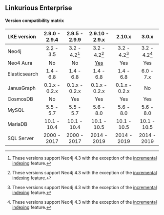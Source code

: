 ## Linkurious Enterprise

#### Version compatibility matrix

| LKE version   | 2.9.0 - 2.9.4 | 2.9.5 - 2.9.9 | 2.9.10 - 2.9.x | 2.10.x        | 3.0.x        |
|:--------------|:-------------:|:-------------:|:--------------:|:-------------:|:------------:|
| Neo4j         | 2.2 - 3.5     | 3.2 - 4.2[^2] | 3.2 - 4.2[^2]  | 3.2 - 4.2[^2] | 3.2 - 4.2[^2]|
| Neo4 Aura     | No            | No            | [Yes][1]       | Yes           | Yes          |
| Elasticsearch | 1.4 - 6.8     | 1.4 - 6.8     | 1.4 - 6.8      | 1.4 - 6.8     | 6.0 - 7.x    |
| JanusGraph    | 0.1.x - 0.2.x | 0.1.x - 0.2.x | 0.1.x - 0.2.x  | 0.1.x - 0.2.x | No           |
| CosmosDB      | No            | Yes           | Yes            | Yes           | Yes          |
| MySQL         | 5.5 - 5.7     | 5.5 - 5.7     | 5.6 - 8.0      | 5.6 - 8.0     | 5.6 - 8.0    |
| MariaDB       | 10.1 - 10.4   | 10.1 - 10.4   | 10.1 - 10.5    | 10.1 - 10.5   | 10.1 - 10.5  | 
| SQL Server    | 2000 - 2017   | 2000 - 2017   | 2014 - 2019    | 2014 - 2019   | 2014 - 2019  |

[1]: https://doc.linkurio.us/admin-manual/2.9.10/release-notes/
[^2]: These versions support Neo4j 4.3 with the exception of the [incremental indexing](https://doc.linkurio.us/admin-manual/2.10.15/incremental-indexing/) feature.
